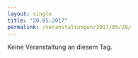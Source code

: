```yaml
---
layout: single
title: "20.05.2017"
permalink: /veranstaltungen/2017/05/20/
---
```


Keine Veranstaltung an diesem Tag.
